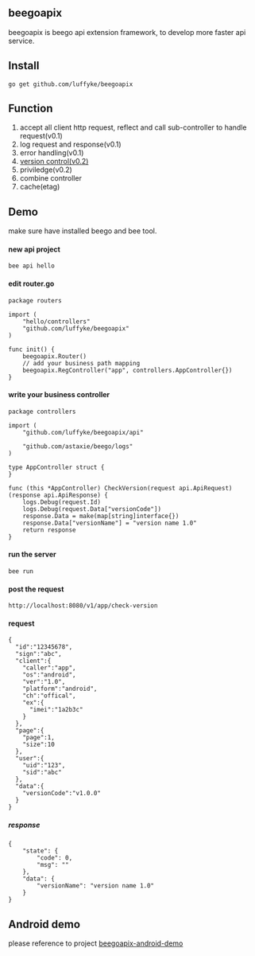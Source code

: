 ## beegoapix
beegoapix is beego api extension framework, to develop more faster api service.

## Install
```
go get github.com/luffyke/beegoapix
```

## Function
1. accept all client http request, reflect and call sub-controller to handle request(v0.1)
2. log request and response(v0.1)
3. error handling(v0.1)
4. [version control(v0.2)](https://github.com/luffyke/beegoapix/wiki/API-version-control)
5. priviledge(v0.2)
6. combine controller
7. cache(etag)

## Demo
make sure have installed beego and bee tool.
#### new api project
```
bee api hello
```

#### edit router.go
```
package routers

import (
	"hello/controllers"
	"github.com/luffyke/beegoapix"
)

func init() {
	beegoapix.Router()
	// add your business path mapping
	beegoapix.RegController("app", controllers.AppController{})
}
```

#### write your business controller
```
package controllers

import (
	"github.com/luffyke/beegoapix/api"

	"github.com/astaxie/beego/logs"
)

type AppController struct {
}

func (this *AppController) CheckVersion(request api.ApiRequest) (response api.ApiResponse) {
	logs.Debug(request.Id)
	logs.Debug(request.Data["versionCode"])
	response.Data = make(map[string]interface{})
	response.Data["versionName"] = "version name 1.0"
	return response
}
```

#### run the server
```
bee run
```

#### post the request
```
http://localhost:8080/v1/app/check-version
```

#### request
```
{
  "id":"12345678",
  "sign":"abc",
  "client":{
    "caller":"app",
    "os":"android",
    "ver":"1.0",
    "platform":"android",
    "ch":"offical",
    "ex":{
      "imei":"1a2b3c"
    }
  },
  "page":{
  	"page":1,
  	"size":10
  },
  "user":{
    "uid":"123",
    "sid":"abc"
  },
  "data":{
    "versionCode":"v1.0.0"
  }
}
```

##### response
```
{
    "state": {
        "code": 0,
        "msg": ""
    },
    "data": {
        "versionName": "version name 1.0"
    }
}
```

## Android demo
please reference to project [beegoapix-android-demo](https://github.com/luffyke/beegoapix-android-demo)
